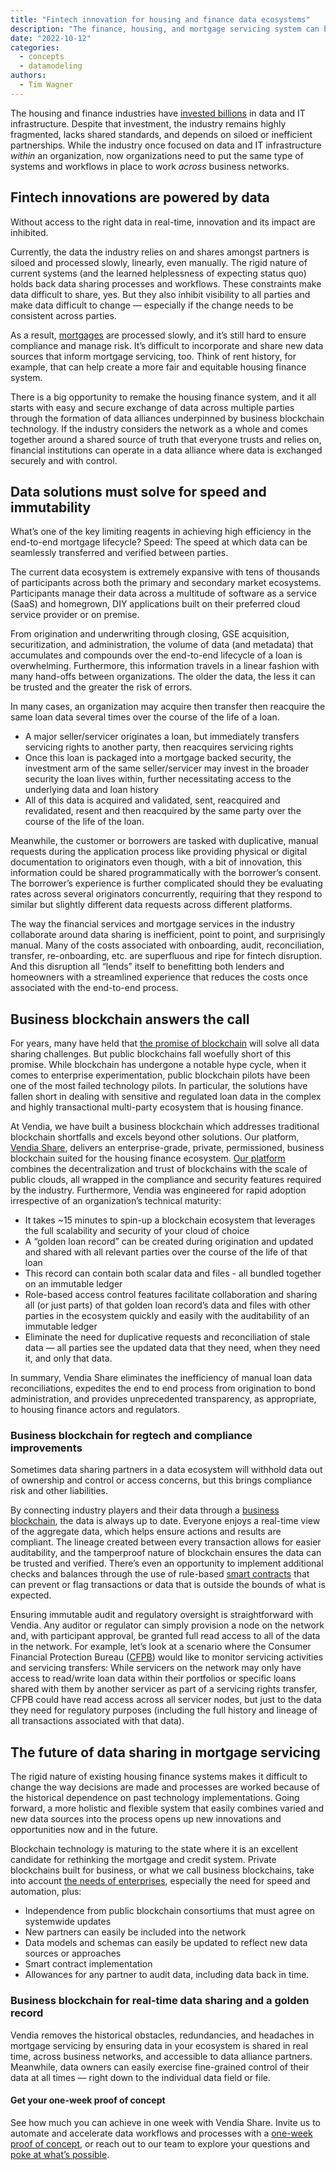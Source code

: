 ```yaml
---
title: "Fintech innovation for housing and finance data ecosystems"
description: "The finance, housing, and mortgage servicing system can be transformed through the formation of multi-party and real-time data alliances underpinned by new business blockchain technology."
date: "2022-10-12"
categories:
  - concepts
  - datamodeling
authors:
  - Tim Wagner
---
```

The housing and finance industries have [invested billions](https://www.mckinsey.com/industries/financial-services/our-insights/financial-data-unbound-the-value-of-open-data-for-individuals-and-institutions) in data and IT infrastructure. Despite that investment, the industry remains highly fragmented, lacks shared standards, and depends on siloed or inefficient partnerships. While the industry once focused on data and IT infrastructure _within_ an organization, now organizations need to put the same type of systems and workflows in place to work _across_ business networks. 


## Fintech innovations are powered by data

Without access to the right data in real-time, innovation and its impact are inhibited.

Currently, the data the industry relies on and shares amongst partners is siloed and processed slowly, linearly, even manually. The rigid nature of current systems (and the learned helplessness of expecting status quo) holds back data sharing processes and workflows. These constraints make data difficult to share, yes. But they also inhibit visibility to all parties and make data difficult to change — especially if the change needs to be consistent across parties. 

As a result, [mortgages](https://www.vendia.com/blog/blockchain-mortgage-services) are processed slowly, and it’s still hard to ensure compliance and manage risk. It’s difficult to incorporate and share new data sources that inform mortgage servicing, too. Think of rent history, for example, that can help create a more fair and equitable housing finance system.

There is a big opportunity to remake the housing finance system, and it all starts with easy and secure exchange of data across multiple parties through the formation of data alliances underpinned by business blockchain technology. If the industry considers the network as a whole and comes together around a shared source of truth that everyone trusts and relies on, financial institutions can operate in a data alliance where data is exchanged securely and with control. 


## Data solutions must solve for speed and immutability

What’s one of the key limiting reagents in achieving high efficiency in the end-to-end mortgage lifecycle? Speed: The speed at which data can be seamlessly transferred and verified between parties. 

The current data ecosystem is extremely expansive with tens of thousands of participants across both the primary and secondary market ecosystems. Participants manage their data across a multitude of software as a service (SaaS) and homegrown, DIY applications built on their preferred cloud service provider or on premise.

From origination and underwriting through closing, GSE acquisition, securitization, and administration, the volume of data (and metadata) that accumulates and compounds over the end-to-end lifecycle of a loan is overwhelming. Furthermore, this information travels in a linear fashion with many hand-offs between organizations. The older the data, the less it can be trusted and the greater the risk of errors.

In many cases, an organization may acquire then transfer then reacquire the same loan data several times over the course of the life of a loan.


* A major seller/servicer originates a loan, but immediately transfers servicing rights to another party, then reacquires servicing rights
* Once this loan is packaged into a mortgage backed security, the investment arm of the same seller/servicer may invest in the broader security the loan lives within, further necessitating access to the underlying data and loan history
* All of this data is acquired and validated, sent, reacquired and revalidated, resent and then reacquired by the same party over the course of the life of the loan.

Meanwhile, the customer or borrowers are tasked with duplicative, manual requests during the application process like providing physical or digital documentation to originators even though, with a bit of innovation, this information could be shared programmatically with the borrower’s consent. The borrower’s experience is further complicated should they be evaluating rates across several originators concurrently, requiring that they respond to similar but slightly different data requests across different platforms. 

The way the financial services and mortgage services in the industry collaborate around data sharing is inefficient, point to point, and surprisingly manual. Many of the costs associated with onboarding, audit, reconciliation, transfer, re-onboarding, etc. are superfluous and ripe for fintech disruption. And this disruption all “lends” itself to benefitting both lenders and homeowners with a streamlined experience that reduces the costs once associated with the end-to-end process.


## Business blockchain answers the call

For years, many have held that [the promise of blockchain](https://www.vendia.com/blog/private-public-blockchain-and-cloud) will solve all data sharing challenges. But public blockchains fall woefully short of this promise. While blockchain has undergone a notable hype cycle, when it comes to enterprise experimentation, public blockchain pilots have been one of the most failed technology pilots. In particular, the solutions have fallen short in dealing with sensitive and regulated loan data in the complex and highly transactional multi-party ecosystem that is housing finance.  

At Vendia, we have built a business blockchain which addresses traditional blockchain shortfalls and excels beyond other solutions. Our platform, [Vendia Share](https://vendia.com/product), delivers an enterprise-grade, private, permissioned, business blockchain suited for the housing finance ecosystem. [Our platform](https://www.vendia.com/blockchain) combines the decentralization and trust of blockchains with the scale of public clouds, all wrapped in the compliance and security features required by the industry. Furthermore, Vendia was engineered for rapid adoption irrespective of an organization’s technical maturity: 



* It takes ~15 minutes to spin-up a blockchain ecosystem that leverages the full scalability and security of your cloud of choice
*  A “golden loan record” can be created during origination and updated and shared with all relevant parties over the course of the life of that loan
* This record can contain both scalar data and files - all bundled together on an immutable ledger 
* Role-based access control features facilitate collaboration and sharing all (or just parts) of that golden loan record’s data and files with other parties in the ecosystem quickly and easily with the auditability of an immutable ledger
* Eliminate the need for duplicative requests and reconciliation of stale data — all parties see the updated data that they need, when they need it, and only that data.

In summary, Vendia Share eliminates the inefficiency of manual loan data reconciliations, expedites the end to end process from origination to bond administration, and provides unprecedented transparency, as appropriate, to housing finance actors and regulators.


### Business blockchain for regtech and compliance improvements

Sometimes data sharing partners in a data ecosystem will withhold data out of ownership and control or access concerns, but this brings compliance risk and other liabilities. 

By connecting industry players and their data through a [business blockchain](https://www.vendia.com/blog/finserv-blockchain-data-strategy), the data is always up to date. Everyone enjoys a real-time view of the aggregate data, which helps ensure actions and results are compliant. The lineage created between every transaction allows for easier auditability, and the tamperproof nature of blockchain ensures the data can be trusted and verified. There’s even an opportunity to implement additional checks and balances through the use of rule-based [smart contracts](https://www.vendia.com/blog/smart-contract-feature-example) that can prevent or flag transactions or data that is outside the bounds of what is expected. 

Ensuring immutable audit and regulatory oversight is straightforward with Vendia. Any auditor or regulator can simply provision a node on the network and, with participant approval, be granted full read access to all of the data in the network. For example, let’s look at a scenario where the Consumer Financial Protection Bureau ([CFPB](https://www.consumerfinance.gov/)) would like to monitor servicing activities and servicing transfers: While servicers on the network may only have access to read/write loan data within their portfolios or specific loans shared with them by another servicer as part of a servicing rights transfer, CFPB could have read access across all servicer nodes, but just to the data they need for regulatory purposes (including the full history and lineage of all transactions associated with that data).


## The future of data sharing in mortgage servicing

The rigid nature of existing housing finance systems makes it difficult to change the way decisions are made and processes are worked because of the historical dependence on past technology implementations. Going forward, a more holistic and flexible system that easily combines varied and new data sources into the process opens up new innovations and opportunities now and in the future.

Blockchain technology is maturing to the state where it is an excellent candidate for rethinking the mortgage and credit system. Private blockchains built for business, or what we call business blockchains, take into account [the needs of enterprises](https://www.vendia.com/blog/venn-diagramming-vendia-share), especially the need for speed and automation, plus:



* Independence from public blockchain consortiums that must agree on systemwide updates
* New partners can easily be included into the network
* Data models and schemas can easily be updated to reflect new data sources or approaches
* Smart contract implementation
* Allowances for any partner to audit data, including data back in time. 


### Business blockchain for real-time data sharing and a golden record

Vendia removes the historical obstacles, redundancies, and headaches in mortgage servicing by ensuring data in your ecosystem is shared in real time, across business networks, and accessible to data alliance partners. Meanwhile, data owners can easily exercise fine-grained control of their data at all times — right down to the individual data field or file.


#### Get your one-week proof of concept

See how much you can achieve in one week with Vendia Share. Invite us to automate and accelerate data workflows and processes with a [one-week proof of concept](https://www.vendia.com/poc), or reach out to our team to explore your questions and [poke at what’s possible](https://meetings.hubspot.com/tim-zonca/contact-an-expert). 
